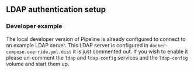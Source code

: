## LDAP authentication setup

### Developer example

The local developer version of Pipeline is already configured to connect to an example LDAP server. This LDAP server is configured in `docker-compose.override.yml.dist` it is just commented out. If you wish to enable it please un-comment the `ldap` and `ldap-config` services and the `ldap-config` volume and start them up.
